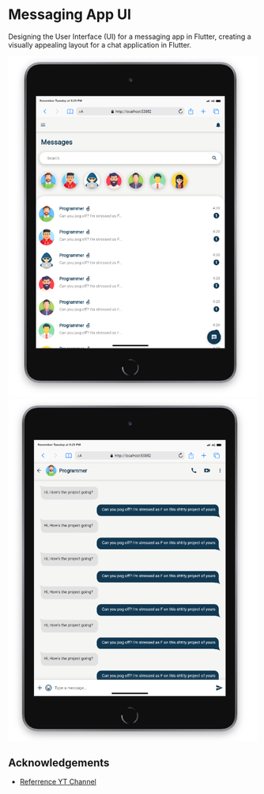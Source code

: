 
# Messaging App UI

Designing the User Interface (UI) for a messaging app in Flutter, creating a visually appealing layout for a chat application in Flutter.


![App Screenshot](https://raw.githubusercontent.com/nielxxx/Chat-App-UI/main/assets/images/done1.PNG)
![App Screenshot](https://raw.githubusercontent.com/nielxxx/Chat-App-UI/main/assets/images/done2.PNG)



## Acknowledgements

 - [Referrence YT Channel](https://www.youtube.com/@DearProgrammer)

